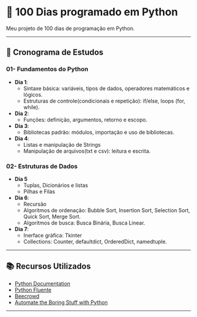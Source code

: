 # 🐍 100 Dias programado em Python

Meu projeto de 100 dias de programação em Python.

---

## 📅 Cronograma de Estudos

### 01- Fundamentos do Python

- **Dia 1**:
  - Sintaxe básica: variáveis, tipos de dados, operadores matemáticos e lógicos.
  - Estruturas de controle(condicionais e repetição): if/else, loops (for, while).
- **Dia 2**:
  - Funções: definição, argumentos, retorno e escopo.
- **Dia 3**:
  - Bibliotecas padrão: módulos, importação e uso de bibliotecas.
- **Dia 4**:
  - Listas e manipulação de Strings
  - Manipulação de arquivos(txt e csv): leitura e escrita.

### 02- Estruturas de Dados

- **Dia 5**
  - Tuplas, Dicionários e listas
  - Pilhas e Filas
- **Dia 6**:
  - Recursão
  - Algoritmos de ordenação: Bubble Sort, Insertion Sort, Selection Sort, Quick Sort, Merge Sort.
  - Algoritmos de busca: Busca Binária, Busca Linear.
- **Dia 7**:
  - Inerface gráfica: Tkinter
  - Collections: Counter, defaultdict, OrderedDict, namedtuple.

---

## 📚 Recursos Utilizados

- [Python Documentation](https://docs.python.org/3/)
- [Python Fluente](https://pythonfluente.com)
- [Beecrowd](https://judge.beecrowd.com/pt)
- [Automate the Boring Stuff with Python](https://automatetheboringstuff.com/)

---
